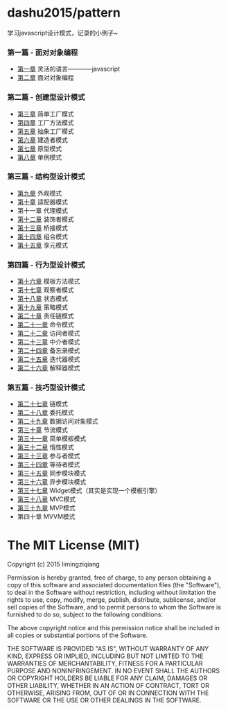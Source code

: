 # dashu2015/pattern
学习javascript设计模式，记录的小例子~

### 第一篇 - 面对对象编程

* [第一章](https://github.com/limingziqiang/dashu2015/tree/master/pattern/chapter/chapter1) 灵活的语言————javascript
* [第二章](https://github.com/limingziqiang/dashu2015/tree/master/pattern/chapter/chapter2) 面对对象编程

### 第二篇 - 创建型设计模式

* [第三章](https://github.com/limingziqiang/dashu2015/tree/master/pattern/chapter/chapter3) 简单工厂模式
* [第四章](https://github.com/limingziqiang/dashu2015/tree/master/pattern/chapter/chapter4) 工厂方法模式
* [第五章](https://github.com/limingziqiang/dashu2015/tree/master/pattern/chapter/chapter5) 抽象工厂模式
* [第六章](https://github.com/limingziqiang/dashu2015/tree/master/pattern/chapter/chapter6) 建造者模式
* [第七章](https://github.com/limingziqiang/dashu2015/tree/master/pattern/chapter/chapter7) 原型模式
* [第八章](https://github.com/limingziqiang/dashu2015/tree/master/pattern/chapter/chapter8) 单例模式

### 第三篇 - 结构型设计模式

* [第九章](https://github.com/limingziqiang/dashu2015/tree/master/pattern/chapter/chapter9) 外观模式
* [第十章](https://github.com/limingziqiang/dashu2015/tree/master/pattern/chapter/chapter10) 适配器模式
* 第十一章 代理模式
* [第十二章](https://github.com/limingziqiang/dashu2015/tree/master/pattern/chapter/chapter12) 装饰者模式
* [第十三章](https://github.com/limingziqiang/dashu2015/tree/master/pattern/chapter/chapter13) 桥接模式
* [第十四章](https://github.com/limingziqiang/dashu2015/tree/master/pattern/chapter/chapter14) 组合模式
* [第十五章](https://github.com/limingziqiang/dashu2015/tree/master/pattern/chapter/chapter15) 享元模式

### 第四篇 - 行为型设计模式

* [第十六章](https://github.com/limingziqiang/dashu2015/tree/master/pattern/chapter/chapter16) 模板方法模式
* [第十七章](https://github.com/limingziqiang/dashu2015/tree/master/pattern/chapter/chapter17) 观察者模式
* [第十八章](https://github.com/limingziqiang/dashu2015/tree/master/pattern/chapter/chapter18) 状态模式
* [第十九章](https://github.com/limingziqiang/dashu2015/tree/master/pattern/chapter/chapter19) 策略模式
* [第二十章](https://github.com/limingziqiang/dashu2015/tree/master/pattern/chapter/chapter20) 责任链模式
* [第二十一章](https://github.com/limingziqiang/dashu2015/tree/master/pattern/chapter/chapter21) 命令模式
* [第二十二章](https://github.com/limingziqiang/dashu2015/tree/master/pattern/chapter/chapter22) 访问者模式
* [第二十三章](https://github.com/limingziqiang/dashu2015/tree/master/pattern/chapter/chapter23) 中介者模式
* [第二十四章](https://github.com/limingziqiang/dashu2015/tree/master/pattern/chapter/chapter24) 备忘录模式
* [第二十五章](https://github.com/limingziqiang/dashu2015/tree/master/pattern/chapter/chapter25) 迭代器模式
* [第二十六章](https://github.com/limingziqiang/dashu2015/tree/master/pattern/chapter/chapter26) 解释器模式

### 第五篇 - 技巧型设计模式

* [第二十七章](https://github.com/limingziqiang/dashu2015/tree/master/pattern/chapter/chapter27) 链模式
* [第二十八章](https://github.com/limingziqiang/dashu2015/tree/master/pattern/chapter/chapter28) 委托模式
* [第二十九章](https://github.com/limingziqiang/dashu2015/tree/master/pattern/chapter/chapter29) 数据访问对象模式
* [第三十章](https://github.com/limingziqiang/dashu2015/tree/master/pattern/chapter/chapter30) 节流模式
* [第三十一章](https://github.com/limingziqiang/dashu2015/tree/master/pattern/chapter/chapter31) 简单模板模式
* [第三十二章](https://github.com/limingziqiang/dashu2015/tree/master/pattern/chapter/chapter32) 惰性模式
* [第三十三章](https://github.com/limingziqiang/dashu2015/tree/master/pattern/chapter/chapter33) 参与者模式
* [第三十四章](https://github.com/limingziqiang/dashu2015/tree/master/pattern/chapter/chapter34) 等待者模式
* [第三十五章](https://github.com/limingziqiang/dashu2015/tree/master/pattern/chapter/chapter35) 同步模块模式
* [第三十六章](https://github.com/limingziqiang/dashu2015/tree/master/pattern/chapter/chapter36) 异步模块模式
* [第三十七章](https://github.com/limingziqiang/dashu2015/tree/master/pattern/chapter/chapter37) Widget模式（其实是实现一个模板引擎）
* [第三十八章](https://github.com/limingziqiang/dashu2015/tree/master/pattern/chapter/chapter38) MVC模式
* [第三十九章](https://github.com/limingziqiang/dashu2015/tree/master/pattern/chapter/chapter39) MVP模式
* 第四十章 MVVM模式

# The MIT License (MIT)

Copyright (c) 2015 limingziqiang

Permission is hereby granted, free of charge, to any person obtaining a copy
of this software and associated documentation files (the "Software"), to deal
in the Software without restriction, including without limitation the rights
to use, copy, modify, merge, publish, distribute, sublicense, and/or sell
copies of the Software, and to permit persons to whom the Software is
furnished to do so, subject to the following conditions:

The above copyright notice and this permission notice shall be included in all
copies or substantial portions of the Software.

THE SOFTWARE IS PROVIDED "AS IS", WITHOUT WARRANTY OF ANY KIND, EXPRESS OR
IMPLIED, INCLUDING BUT NOT LIMITED TO THE WARRANTIES OF MERCHANTABILITY,
FITNESS FOR A PARTICULAR PURPOSE AND NONINFRINGEMENT. IN NO EVENT SHALL THE
AUTHORS OR COPYRIGHT HOLDERS BE LIABLE FOR ANY CLAIM, DAMAGES OR OTHER
LIABILITY, WHETHER IN AN ACTION OF CONTRACT, TORT OR OTHERWISE, ARISING FROM,
OUT OF OR IN CONNECTION WITH THE SOFTWARE OR THE USE OR OTHER DEALINGS IN THE
SOFTWARE.


